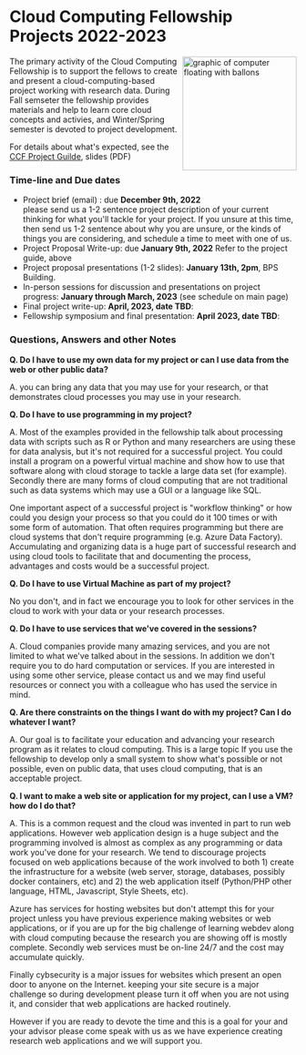 # Cloud Computing Fellowship Projects 2022-2023

<img src="https://media.istockphoto.com/vectors/computer-floating-balloons-vector-id483818607?k=6&m=483818607&s=170667a&w=0&h=Y5SCqmFn4y2_mBgeR6qCjcrI62gi272isLVmgHoVFdk=" height="200px" align="right" alt="graphic of computer floating with ballons">


The primary activity of the Cloud Computing Fellowship is to support the fellows to create and present a cloud-computing-based project working with research data.  During Fall semseter the fellowship provides materials and help to learn core cloud concepts and activies, and Winter/Spring semester is devoted to project development.  

For details about what's expected, see the [CCF Project Guilde](img/CCF_Project_Guide_Parvizi_2022.pdf), slides (PDF)

### Time-line and Due dates

- Project brief (email) : due **December 9th, 2022** \
please send us a 1-2 sentence project description of your current thinking for what you'll tackle for your project.   If you unsure at this time, then send us 1-2 sentence about why you are unsure, or the kinds of things you are considering, and schedule a time to meet with one of us.     
- Project Proposal Write-up: due **January 9th, 2022**  Refer to the project guide, above
- Project proposal presentations (1-2 slides): **January 13th, 2pm**, BPS Building. 
- In-person sessions for discussion and presentations on project progress: **January through March, 2023** (see schedule on main page)
- Final project write-up: **April, 2023, date TBD**: 
- Fellowship symposium and final presentation: **April 2023, date TBD**: 

### Questions, Answers and other Notes

**Q. Do I have to use my own data for my project or can I use data from the web or other public data?**

A. you can bring any data that you may use for your research, or that demonstrates cloud processes you may use in your research.   

**Q.  Do I have to use programming in my project?**

A.  Most of the examples provided in the fellowship talk about processing data with scripts such as R or Python and many researchers are using these for data analysis, but it's not required for a successful project.   You could install a program on a powerful virtual machine and show how to use that software along with cloud storage to tackle a large data set (for example).   Secondly there are many forms of cloud computing that are not traditional such as data systems which may use a GUI or a language like SQL. 

One important aspect of a successful project is "workflow thinking" or how could you design your process so that you could do it 100 times or with some form of automation.   That often requires programming but there are cloud systems that don't require programming (e.g. Azure Data Factory).    Accumulating and organizing data is a huge part of successful research and using cloud tools to facilitate that and documenting the process, advantages and costs would be a successful project.  

**Q. Do I have to use Virtual Machine as part of my project?**

No you don't, and in fact we encourage you to look for other services in the cloud to work with your data or your research processes. 

**Q. Do I have to use services that we've covered in the sessions?**

A. Cloud companies provide many amazing services, and you are not limited to what we've talked about in the sessions.  In addition we don't require you to do hard computation or services.  If you are interested in using some other service, please contact us and we may find useful resources or connect you with a colleague who has used the service in mind.  

**Q. Are there constraints on the things I want do with my project?  Can I do whatever I want?**

A.  Our goal is to facilitate your education and advancing your research program as it relates to cloud computing.   This is a large topic  If you use the fellowship to develop only a small system to show what's possible or not possible, even on public data, that uses cloud computing, that is an acceptable project. 

**Q. I want to make a web site or application for my project, can I use a VM?  how do I do that?**

A.  This is a common request and the cloud was invented in part to run web applications.  However web application design is a huge subject and the programming involved is almost as complex as any programming or data work you've done for your research.  We tend to discourage projects focused on web applications because of the work involved to both 1) create the infrastructure for a website (web server, storage, databases, possibly docker containers, etc) and 2) the web application itself (Python/PHP other language, HTML, Javascript, Style Sheets, etc). 

Azure has services for hosting websites but don't attempt this for your project unless you have previous experience making websites or web applications, or if you are up for the big challenge of learning webdev along with cloud computing because the research you are showing off is mostly complete.    Secondly web services must be on-line 24/7 and the cost may accumulate quickly.   

Finally cybsecurity is a major issues for websites which present an open door to anyone on the Internet.   keeping your site secure is a major challenge so during development please turn it off when you are not using it, and consider that web applications are hacked routinely.  

However if you are ready to devote the time and this is a goal for your and your advisor please come speak with us as we have experience creating research web applications and we will support you.   



